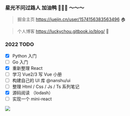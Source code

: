 ### 星光不问过路人 加油鸭 🐣🐣🐣 ～～～

> 掘金主页 https://juejin.cn/user/1574156383563496 🏠

> 个人博客 https://luckychou.gitbook.io/blog/ 📝

### 2022 TODO

- [x] Python 入门
- [ ] Go 入门
- [x] 重新整理 React
- [ ] 学习 Vue2/3 写 Vue 小册
- [ ] 构建自己的 UI 库 @nanshu/ui
- [ ] 整理 Html / Css / Js / Ts 系列笔记
- [x] 源码阅读 （lodash）
- [ ] 实现一个 mini-react

![](https://cdn.jsdelivr.net/gh/LuckyChou710/blog-images/bg-images/bg38.jpeg)
